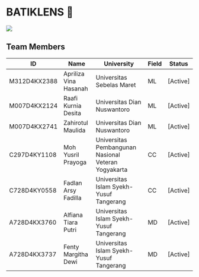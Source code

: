 # BATIKLENS 👋

<img src="https://storage.googleapis.com/dummy-model-buckets/images/BatikLens.png" />

## Team Members

| ID            | Name                  | University                                     | Field       | Status  |
|---------------|-----------------------|-------------------------------------------------|-------------|---------|
| M312D4KX2388  | Apriliza Vina Hasanah | Universitas Sebelas Maret                       | ML          | [Active]|
| M007D4KX2124  | Raafi Kurnia Desita   | Universitas Dian Nuswantoro                     | ML          | [Active]|
| M007D4KX2741  | Zahirotul Maulida     | Universitas Dian Nuswantoro                     | ML          | [Active]|
| C297D4KY1108  | Moh Yusril Prayoga    | Universitas Pembangunan Nasional Veteran Yogyakarta | CC      | [Active]|
| C728D4KY0558  | Fadlan Arsy Fadilla   | Universitas Islam Syekh-Yusuf Tangerang         | CC          | [Active]|
| A728D4KX3760  | Alfiana Tiara Putri   | Universitas Islam Syekh-Yusuf Tangerang         | MD          | [Active]|
| A728D4KX3737  | Fenty Margitha Dewi   | Universitas Islam Syekh-Yusuf Tangerang         | MD          | [Active]|

